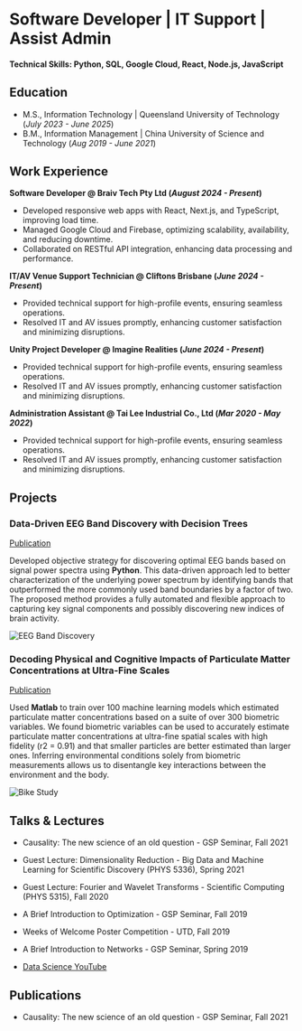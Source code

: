 # Software Developer | IT Support | Assist Admin 

#### Technical Skills: Python, SQL, Google Cloud, React, Node.js, JavaScript

## Education							       		
- M.S., Information Technology | Queensland University of Technology (_July 2023 - June 2025_)	 			        		
- B.M., Information Management | China University of Science and Technology (_Aug 2019 - June 2021_)

## Work Experience
**Software Developer @ Braiv Tech Pty Ltd (_August 2024 - Present_)**
- Developed responsive web apps with React, Next.js, and TypeScript, improving load time.
- Managed Google Cloud and Firebase, optimizing scalability, availability, and reducing downtime.
- Collaborated on RESTful API integration, enhancing data processing and performance.

**IT/AV Venue Support Technician @ Cliftons Brisbane (_June 2024 - Present_)**
- Provided technical support for high-profile events, ensuring seamless operations.
- Resolved IT and AV issues promptly, enhancing customer satisfaction and minimizing disruptions.

**Unity Project Developer @ Imagine Realities (_June 2024 - Present_)**
- Provided technical support for high-profile events, ensuring seamless operations.
- Resolved IT and AV issues promptly, enhancing customer satisfaction and minimizing disruptions.

**Administration Assistant @ Tai Lee Industrial Co., Ltd (_Mar 2020 - May 2022_)**
- Provided technical support for high-profile events, ensuring seamless operations.
- Resolved IT and AV issues promptly, enhancing customer satisfaction and minimizing disruptions.

## Projects
### Data-Driven EEG Band Discovery with Decision Trees
[Publication](https://www.mdpi.com/1424-8220/22/8/3048)

Developed objective strategy for discovering optimal EEG bands based on signal power spectra using **Python**. This data-driven approach led to better characterization of the underlying power spectrum by identifying bands that outperformed the more commonly used band boundaries by a factor of two. The proposed method provides a fully automated and flexible approach to capturing key signal components and possibly discovering new indices of brain activity.

![EEG Band Discovery](/assets/img/eeg_band_discovery.jpeg)

### Decoding Physical and Cognitive Impacts of Particulate Matter Concentrations at Ultra-Fine Scales
[Publication](https://www.mdpi.com/1424-8220/22/11/4240)

Used **Matlab** to train over 100 machine learning models which estimated particulate matter concentrations based on a suite of over 300 biometric variables. We found biometric variables can be used to accurately estimate particulate matter concentrations at ultra-fine spatial scales with high fidelity (r2 = 0.91) and that smaller particles are better estimated than larger ones. Inferring environmental conditions solely from biometric measurements allows us to disentangle key interactions between the environment and the body.

![Bike Study](/assets/img/bike_study.jpeg)

## Talks & Lectures
- Causality: The new science of an old question - GSP Seminar, Fall 2021
- Guest Lecture: Dimensionality Reduction - Big Data and Machine Learning for Scientific Discovery (PHYS 5336), Spring 2021
- Guest Lecture: Fourier and Wavelet Transforms - Scientific Computing (PHYS 5315), Fall 2020
- A Brief Introduction to Optimization - GSP Seminar, Fall 2019
- Weeks of Welcome Poster Competition - UTD, Fall 2019
- A Brief Introduction to Networks - GSP Seminar, Spring 2019

- [Data Science YouTube](https://www.youtube.com/channel/UCa9gErQ9AE5jT2DZLjXBIdA)

## Publications
- Causality: The new science of an old question - GSP Seminar, Fall 2021
